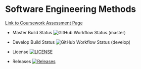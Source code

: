 # Software Engineering Methods

<a href="https://github.com/Kevin-Sim/SET08103/tree/master/assessment">Link to Coursework Assessment Page</a>
 
- Master Build Status ![GitHub Workflow Status (master)](https://img.shields.io/github/actions/workflow/status/tomgus1/sem/main.yml?branch=master)

- Develop Build Status ![GitHub Workflow Status (develop)](https://img.shields.io/github/actions/workflow/status/tomgus1/sem/main.yml?branch=develop)

- License [![LICENSE](https://img.shields.io/github/license/tomgus1/sem.svg?style=flat-square)](https://github.com/tomgus1/sem/blob/master/LICENSE)

- Releases [![Releases](https://img.shields.io/github/release/tomgus1/sem/all.svg?style=flat-square)](https://github.com/tomgus1/sem/releases)